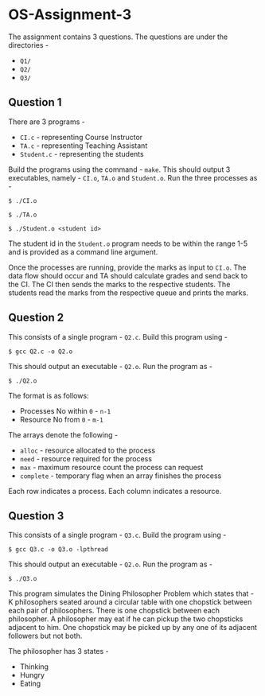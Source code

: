 # OS-Assignment-3

The assignment contains 3 questions. The questions are under the directories -
- `Q1/`
- `Q2/`
- `Q3/`

## Question 1

There are 3 programs -
- `CI.c` - representing Course Instructor
- `TA.c` - representing Teaching Assistant
- `Student.c` - representing the students

Build the programs using the command - `make`.
This should output 3 executables, namely - `CI.o`, `TA.o` and `Student.o`. Run the three processes as -
```
$ ./CI.o
```
```
$ ./TA.o
```
```
$ ./Student.o <student id>
```

The student id in the `Student.o` program needs to be within the range 1-5 and is provided as a command line argument.

Once the processes are running, provide the marks as input to `CI.o`. The data flow should occur and TA should calculate grades and send back to the CI. The CI then sends the marks to the respective students. The students read the marks from the respective queue and prints the marks.

## Question 2
This consists of a single program - `Q2.c`. Build this program using -
```
$ gcc Q2.c -o Q2.o
```
This should output an executable - `Q2.o`. Run the program as -
```
$ ./Q2.o
```

The format is as follows: 
- Processes No within `0` - `n-1`
- Resource No from `0` - `m-1`

The arrays denote the following -
- `alloc` - resource allocated to the process
- `need` - resource required for the process
- `max` - maximum resource count the process can request
- `complete` - temporary flag when an array finishes the process

Each row indicates a process.
Each column indicates a resource.

## Question 3
This consists of a single program - `Q3.c`. Build the program using -
```
$ gcc Q3.c -o Q3.o -lpthread
```

This should output an executable - `Q2.o`. Run the program as -
```
$ ./Q3.o
```

This program simulates the Dining Philosopher Problem which states that - K philosophers seated around a circular table with one chopstick between each pair of philosophers. There is one chopstick between each philosopher. A philosopher may eat if he can pickup the two chopsticks adjacent to him. One chopstick may be picked up by any one of its adjacent followers but not both.

The philosopher has 3 states -
- Thinking 
- Hungry
- Eating
